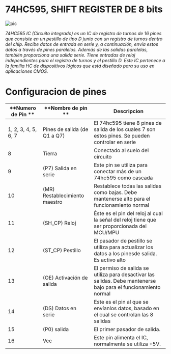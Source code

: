 # 74HC595, SHIFT REGISTER DE 8 bits

![pic](https://user-images.githubusercontent.com/71289132/223569643-3a687079-6397-413f-9282-c8bb4ea20221.png)

_74HC595 IC (Circuito integrado) es un IC de registro de turnos de 16 pines que consiste en un pestillo de tipo D junto con un registro de turnos dentro del chip. Recibe datos de entrada en serie y, a continuación, envía estos datos a través de pines paralelos. Además de las salidas paralelas, también proporciona una salida serie. Tiene entradas de reloj independientes para el registro de turnos y el pestillo D. Este IC pertenece a la familia HC de dispositivos lógicos que está diseñado para su uso en aplicaciones CMOS._

 # Configuracion de pines
 
 | **Numero de Pin **  | **Nombre de pin **            | **Descripcion**                                                                                                 |
|---------------------|-------------------------------|-----------------------------------------------------------------------------------------------------------------|
| 1, 2, 3, 4, 5, 6, 7 | Pines de salida (de Q1 a Q7)  | El 74hc595 tiene 8 pines de salida de los cuales 7 son estos pines. Se pueden controlar en serie                |
|          8          | Tierra                        | Conectado al suelo del circuito                                                                                 |
|          9          | (P7) Salida en serie          | Este pin se utiliza para conectar más de un 74hc595 como cascada                                                |
|          10         | (MR) Restablecimiento maestro | Restablece todas las salidas como bajas. Debe mantenerse alto para el funcionamiento normal                     |
|          11         | (SH_CP) Reloj                 | Éste es el pin del reloj al cual la señal del reloj tiene que ser proporcionada del MCU/MPU                     |
|          12         | (ST_CP) Pestillo              | El pasador de pestillo se utiliza para actualizar los datos a los pinesde salida. Es activo alto                |
|          13         | (OE) Activación de salida     | El permiso de salida se utiliza para desactivar las salidas. Debe mantenerse bajo para el funcionamiento normal |
|          14         | (DS) Datos en serie           | Este es el pin al que se envíanlos datos, basado en el cual se controlan las 8 salidas                          |
|          15         | (P0) salida                   | El primer pasador de salida.                                                                                    |
|          16         | Vcc                           | Este pin alimenta el IC, normalmente se utiliza +5V.                                                            |


